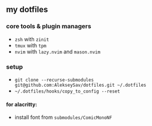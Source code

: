 ## my dotfiles

### core tools & plugin managers

- `zsh` with `zinit`
- `tmux` with `tpm`
- `nvim` with `lazy.nvim` and `mason.nvim`

### setup

- `git clone --recurse-submodules git@github.com:AlekseySav/dotfiles.git ~/.dotfiles`
- `~/.dotfiles/hooks/copy_to_config --reset`

#### for alacritty:

- install font from `submodules/ComicMonoNF`
